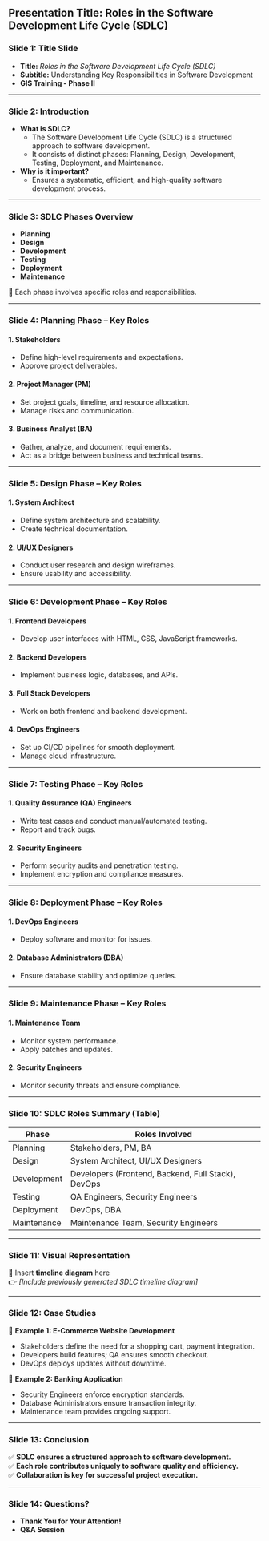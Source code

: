 ## **Presentation Title: Roles in the Software Development Life Cycle (SDLC)**

### **Slide 1: Title Slide**
- **Title:** *Roles in the Software Development Life Cycle (SDLC)*
- **Subtitle:** Understanding Key Responsibilities in Software Development  
- **GIS Training - Phase II**

---

### **Slide 2: Introduction**
- **What is SDLC?**  
  - The Software Development Life Cycle (SDLC) is a structured approach to software development.
  - It consists of distinct phases: Planning, Design, Development, Testing, Deployment, and Maintenance.
- **Why is it important?**  
  - Ensures a systematic, efficient, and high-quality software development process.

---

### **Slide 3: SDLC Phases Overview**
- **Planning**
- **Design**
- **Development**
- **Testing**
- **Deployment**
- **Maintenance**
  
📌 Each phase involves specific roles and responsibilities.

---

### **Slide 4: Planning Phase – Key Roles**
#### **1. Stakeholders**
- Define high-level requirements and expectations.
- Approve project deliverables.
  
#### **2. Project Manager (PM)**
- Set project goals, timeline, and resource allocation.
- Manage risks and communication.

#### **3. Business Analyst (BA)**
- Gather, analyze, and document requirements.
- Act as a bridge between business and technical teams.

---

### **Slide 5: Design Phase – Key Roles**
#### **1. System Architect**
- Define system architecture and scalability.
- Create technical documentation.

#### **2. UI/UX Designers**
- Conduct user research and design wireframes.
- Ensure usability and accessibility.

---

### **Slide 6: Development Phase – Key Roles**
#### **1. Frontend Developers**
- Develop user interfaces with HTML, CSS, JavaScript frameworks.

#### **2. Backend Developers**
- Implement business logic, databases, and APIs.

#### **3. Full Stack Developers**
- Work on both frontend and backend development.

#### **4. DevOps Engineers**
- Set up CI/CD pipelines for smooth deployment.
- Manage cloud infrastructure.

---

### **Slide 7: Testing Phase – Key Roles**
#### **1. Quality Assurance (QA) Engineers**
- Write test cases and conduct manual/automated testing.
- Report and track bugs.

#### **2. Security Engineers**
- Perform security audits and penetration testing.
- Implement encryption and compliance measures.

---

### **Slide 8: Deployment Phase – Key Roles**
#### **1. DevOps Engineers**
- Deploy software and monitor for issues.

#### **2. Database Administrators (DBA)**
- Ensure database stability and optimize queries.

---

### **Slide 9: Maintenance Phase – Key Roles**
#### **1. Maintenance Team**
- Monitor system performance.
- Apply patches and updates.

#### **2. Security Engineers**
- Monitor security threats and ensure compliance.

---

### **Slide 10: SDLC Roles Summary (Table)**
| **Phase**   | **Roles Involved** |
|-------------|------------------|
| Planning    | Stakeholders, PM, BA |
| Design      | System Architect, UI/UX Designers |
| Development | Developers (Frontend, Backend, Full Stack), DevOps |
| Testing     | QA Engineers, Security Engineers |
| Deployment  | DevOps, DBA |
| Maintenance | Maintenance Team, Security Engineers |

---

### **Slide 11: Visual Representation**
📌 Insert **timeline diagram** here  
👉 *[Include previously generated SDLC timeline diagram]*  

---

### **Slide 12: Case Studies**
📌 **Example 1: E-Commerce Website Development**  
- Stakeholders define the need for a shopping cart, payment integration.
- Developers build features; QA ensures smooth checkout.
- DevOps deploys updates without downtime.

📌 **Example 2: Banking Application**  
- Security Engineers enforce encryption standards.
- Database Administrators ensure transaction integrity.
- Maintenance team provides ongoing support.

---

### **Slide 13: Conclusion**
✅ **SDLC ensures a structured approach to software development.**  
✅ **Each role contributes uniquely to software quality and efficiency.**  
✅ **Collaboration is key for successful project execution.**

---

### **Slide 14: Questions?**
- **Thank You for Your Attention!**  
- **Q&A Session**  
